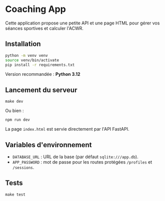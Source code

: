 # Coaching App

Cette application propose une petite API et une page HTML pour gérer vos séances sportives et calculer l'ACWR.

## Installation

```bash
python -m venv venv
source venv/bin/activate
pip install -r requirements.txt
```

Version recommandée : **Python 3.12**

## Lancement du serveur

```
make dev
```
Ou bien :
```
npm run dev
```

La page `index.html` est servie directement par l'API FastAPI.

## Variables d'environnement

- `DATABASE_URL` : URL de la base (par défaut `sqlite:///app.db`).
- `APP_PASSWORD` : mot de passe pour les routes protégées `/profiles` et `/sessions`.

## Tests

```
make test
```
